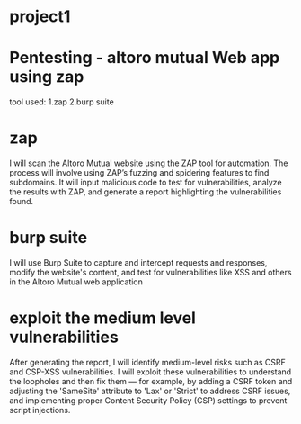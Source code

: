 # project1
# Pentesting - altoro mutual Web app using zap
tool used:
 1.zap
 2.burp suite
 # zap
   I will scan the Altoro Mutual website using the ZAP tool for automation. The process will involve using ZAP’s fuzzing and spidering features to find subdomains. It will  input malicious code to test for vulnerabilities, analyze the results with ZAP, and generate a report highlighting the vulnerabilities found.
 # burp suite
  I will use Burp Suite to capture and intercept requests and responses, modify the website's content, and test for vulnerabilities like XSS and others in the Altoro Mutual web application
# exploit the medium level vulnerabilities
  After generating the report, I will identify medium-level risks such as CSRF and CSP-XSS vulnerabilities. I will exploit these vulnerabilities to understand the loopholes and then fix them — for example, by adding a CSRF token and adjusting the 'SameSite' attribute to 'Lax' or 'Strict' to address CSRF issues, and implementing proper Content Security Policy (CSP) settings to prevent script injections.
  
 

